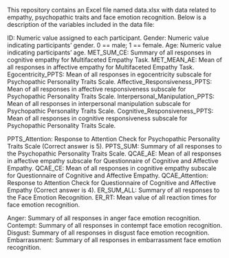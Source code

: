 
This repository contains an Excel file named data.xlsx with data related to empathy, psychopathic traits and face emotion recognition. Below is a description of the variables included in the data file:
 
 ID: Numeric value assigned to each participant.
 Gender: Numeric value indicating participants’ gender. 0 == male; 1 == female.
 Age: Numeric value indicating participants’ age.
 MET_SUM_CE: Summary of all responses in cognitive empathy for Multifaceted Empathy Task.
 MET_MEAN_AE: Mean of all responses in affective empathy for Multifaceted Empathy Task.
 Egocentricity_PPTS: Mean of all responses in egocentricity subscale for Psychopathic Personality Traits Scale.
 Affective_Responsiveness_PPTS: Mean of all responses in affective responsiveness subscale for Psychopathic Personality Traits Scale.
 Interpersonal_Manipulation_PPTS: Mean of all responses in interpersonal manipulation subscale for Psychopathic Personality Traits Scale.
 Cognitive_Responsiveness_PPTS: Mean of all responses in cognitive responsiveness subscale for Psychopathic Personality Traits Scale.
 
 PPTS_Attention: Response to Attention Check for Psychopathic Personality Traits Scale (Correct answer is 5).
 PPTS_SUM: Summary of all responses to the Psychopathic Personality Traits Scale.
 QCAE_AE: Mean of all responses in affective empathy subscale for Questionnaire of Cognitive and Affective Empathy.
 QCAE_CE: Mean of all responses in cognitive empathy subscale for Questionnaire of Cognitive and Affective Empathy.
 QCAE_Attention: Response to Attention Check for Questionnaire of Cognitive and Affective Empathy (Correct answer is 4).
 ER_SUM_ALL: Summary of all responses to the Face Emotion Recognition.
 ER_RT: Mean value of all reaction times for face emotion recognition.
 
 Anger: Summary of all responses in anger face emotion recognition.
 Contempt: Summary of all responses in contempt face emotion recognition.
 Disgust: Summary of all responses in disgust face emotion recognition.
 Embarrassment: Summary of all responses in embarrassment face emotion recognition.
